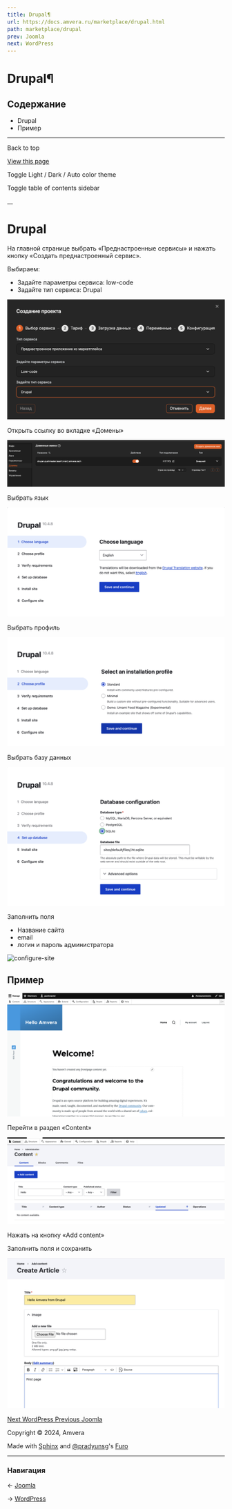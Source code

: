 ```yaml
---
title: Drupal¶
url: https://docs.amvera.ru/marketplace/drupal.html
path: marketplace/drupal
prev: Joomla
next: WordPress
---
```


# Drupal¶

## Содержание

- Drupal
- Пример

---

Back to top

[ View this page ](<../_sources/marketplace/drupal.md.txt> "View this page")

Toggle Light / Dark / Auto color theme

Toggle table of contents sidebar

__

# Drupal

На главной странице выбрать «Преднастроенные сервисы» и нажать кнопку «Создать преднастроенный сервис».

Выбираем:
* Задайте параметры сервиса: low-code
* Задайте тип сервиса: Drupal

![drupal_create](images/drupal_create.png)

Открыть ссылку во вкладке «Домены»

![drupal_domain](images/drupal_domain.png)

Выбрать язык

![drupal_language](images/drupal_language.png)

Выбрать профиль

![drupal_profile](images/drupal_profile.png)

Выбрать базу данных

![drupal_db](images/drupal_db.png)

Заполнить поля
* Название сайта
* email
* логин и пароль администратора

![configure-site](img/configure-site.png)

## Пример

![drupal_main_page_start](images/drupal_main_page_start.png)

Перейти в раздел «Content»

![drupal_content](images/drupal_content.png)

Нажать на кнопку «Add content»

Заполнить поля и сохранить

![drupal_add_content](images/drupal_add_content.png)

[ Next WordPress ](wordpress.md) [ Previous Joomla ](joomla.md)

Copyright © 2024, Amvera 

Made with [Sphinx](<https://www.sphinx-doc.org/>) and [@pradyunsg](<https://pradyunsg.me>)'s [Furo](<https://github.com/pradyunsg/furo>)


---

### Навигация

← [Joomla](joomla.md)

→ [WordPress](wordpress.md)
